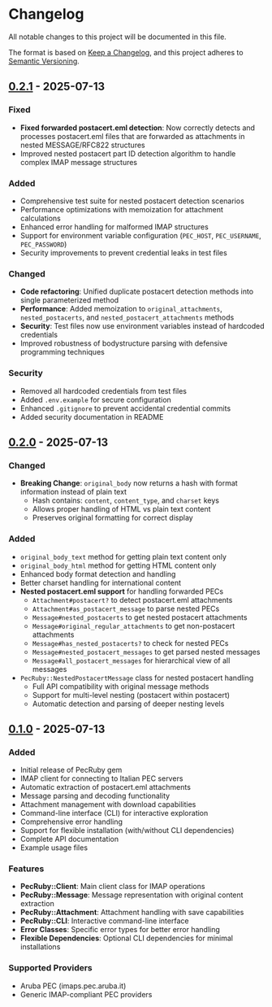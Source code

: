 # Changelog

All notable changes to this project will be documented in this file.

The format is based on [Keep a Changelog](https://keepachangelog.com/en/1.0.0/),
and this project adheres to [Semantic Versioning](https://semver.org/spec/v2.0.0.html).

## [0.2.1] - 2025-07-13

### Fixed
- **Fixed forwarded postacert.eml detection**: Now correctly detects and processes postacert.eml files that are forwarded as attachments in nested MESSAGE/RFC822 structures
- Improved nested postacert part ID detection algorithm to handle complex IMAP message structures

### Added
- Comprehensive test suite for nested postacert detection scenarios
- Performance optimizations with memoization for attachment calculations
- Enhanced error handling for malformed IMAP structures
- Support for environment variable configuration (`PEC_HOST`, `PEC_USERNAME`, `PEC_PASSWORD`)
- Security improvements to prevent credential leaks in test files

### Changed
- **Code refactoring**: Unified duplicate postacert detection methods into single parameterized method
- **Performance**: Added memoization to `original_attachments`, `nested_postacerts`, and `nested_postacert_attachments` methods
- **Security**: Test files now use environment variables instead of hardcoded credentials
- Improved robustness of bodystructure parsing with defensive programming techniques

### Security
- Removed all hardcoded credentials from test files
- Added `.env.example` for secure configuration
- Enhanced `.gitignore` to prevent accidental credential commits
- Added security documentation in README

## [0.2.0] - 2025-07-13

### Changed
- **Breaking Change**: `original_body` now returns a hash with format information instead of plain text
  - Hash contains: `content`, `content_type`, and `charset` keys
  - Allows proper handling of HTML vs plain text content
  - Preserves original formatting for correct display

### Added  
- `original_body_text` method for getting plain text content only
- `original_body_html` method for getting HTML content only
- Enhanced body format detection and handling
- Better charset handling for international content
- **Nested postacert.eml support** for handling forwarded PECs
  - `Attachment#postacert?` to detect postacert.eml attachments
  - `Attachment#as_postacert_message` to parse nested PECs
  - `Message#nested_postacerts` to get nested postacert attachments
  - `Message#original_regular_attachments` to get non-postacert attachments
  - `Message#has_nested_postacerts?` to check for nested PECs
  - `Message#nested_postacert_messages` to get parsed nested messages
  - `Message#all_postacert_messages` for hierarchical view of all messages
- `PecRuby::NestedPostacertMessage` class for nested postacert handling
  - Full API compatibility with original message methods
  - Support for multi-level nesting (postacert within postacert)
  - Automatic detection and parsing of deeper nesting levels

## [0.1.0] - 2025-07-13

### Added
- Initial release of PecRuby gem
- IMAP client for connecting to Italian PEC servers
- Automatic extraction of postacert.eml attachments
- Message parsing and decoding functionality
- Attachment management with download capabilities
- Command-line interface (CLI) for interactive exploration
- Comprehensive error handling
- Support for flexible installation (with/without CLI dependencies)
- Complete API documentation
- Example usage files

### Features
- **PecRuby::Client**: Main client class for IMAP operations
- **PecRuby::Message**: Message representation with original content extraction
- **PecRuby::Attachment**: Attachment handling with save capabilities
- **PecRuby::CLI**: Interactive command-line interface
- **Error Classes**: Specific error types for better error handling
- **Flexible Dependencies**: Optional CLI dependencies for minimal installations

### Supported Providers
- Aruba PEC (imaps.pec.aruba.it)
- Generic IMAP-compliant PEC providers

[Unreleased]: https://github.com/egio12/pec_ruby/compare/v0.2.1...HEAD
[0.2.1]: https://github.com/egio12/pec_ruby/compare/v0.2.0...v0.2.1
[0.2.0]: https://github.com/egio12/pec_ruby/compare/v0.1.0...v0.2.0
[0.1.0]: https://github.com/egio12/pec_ruby/releases/tag/v0.1.0